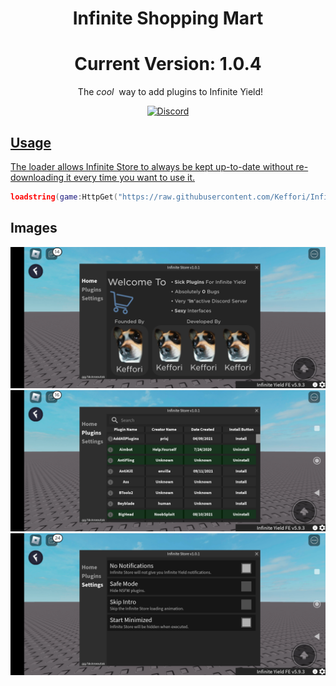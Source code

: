 <h1 align="center">
	Infinite Shopping Mart
</h1>

<h1 align="center">
	Current Version: 1.0.4
</h1>

<p align="center">
	  The <em>cool</em>  way to add plugins to Infinite Yield!
</p>

<p align="center">
	<a href="https://discord.gg/SkAneeutak">
		<img alt="Discord" src="https://img.shields.io/discord/1011975596806512650?color=blue&logo=discord&logoColor=white">


## Usage

The loader allows Infinite Store to always be kept up-to-date without re-downloading it every time you want to use it.

```lua
loadstring(game:HttpGet("https://raw.githubusercontent.com/Keffori/Infinite-Store/main/main.lua"))()
```

## Images

![Screenshot](/Image/Screenshot_2023-02-17-16-03-05-981_com.roblox.client.jpg "This is a screenshot of main tab")
![Screenshot](/Image/Screenshot_2023-02-17-16-03-15-709_com.roblox.client.jpg "This is a screenshot of plugins tab")
![Screenshot](/Image/Screenshot_2023-02-17-16-03-22-998_com.roblox.client.jpg "This is a screenshot of settings tab")
